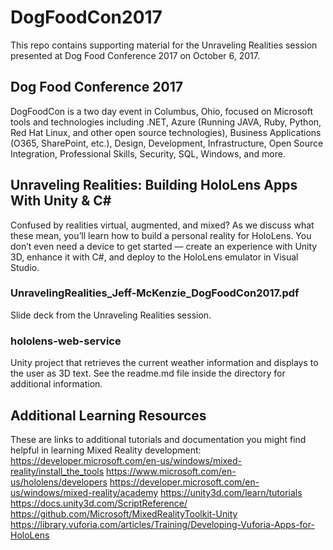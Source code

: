 # DogFoodCon2017
This repo contains supporting material for the Unraveling Realities session presented at Dog Food Conference 2017 on October 6, 2017.

## Dog Food Conference 2017
DogFoodCon is a two day event in Columbus, Ohio, focused on Microsoft tools and technologies including .NET, Azure (Running JAVA, Ruby, Python, Red Hat Linux, and other open source technologies), Business Applications (O365, SharePoint, etc.), Design, Development, Infrastructure, Open Source Integration, Professional Skills, Security, SQL, Windows, and more.

## Unraveling Realities: Building HoloLens Apps With Unity & C#
Confused by realities virtual, augmented, and mixed? As we discuss what these mean, you’ll learn how to build a personal reality for HoloLens. You don’t even need a device to get started — create an experience with Unity 3D, enhance it with C#, and deploy to the HoloLens emulator in Visual Studio.

### UnravelingRealities\_Jeff-McKenzie\_DogFoodCon2017.pdf
Slide deck from the Unraveling Realities session.

### hololens-web-service
Unity project that retrieves the current weather information and displays to the user as 3D text. See the readme.md file inside the directory for additional information.

## Additional Learning Resources
These are links to additional tutorials and documentation you might find helpful in learning Mixed Reality development:
https://developer.microsoft.com/en-us/windows/mixed-reality/install_the_tools
https://www.microsoft.com/en-us/hololens/developers
https://developer.microsoft.com/en-us/windows/mixed-reality/academy
https://unity3d.com/learn/tutorials
https://docs.unity3d.com/ScriptReference/
https://github.com/Microsoft/MixedRealityToolkit-Unity
https://library.vuforia.com/articles/Training/Developing-Vuforia-Apps-for-HoloLens
